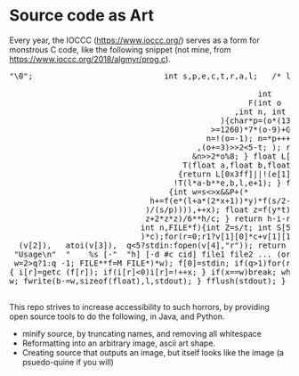 # Source code as Art

Every year, the IOCCC (https://www.ioccc.org/) serves as a form for monstrous C code, like the following snippet (not mine, from https://www.ioccc.org/2018/algmyr/prog.c).

<pre>
"\0";                            int s,p,e,c,t,r,a,l;   /* l e a k a g e */
 
                                                     int
                                                   F(int o
                                                ,int n, int t
                                             ){char*p=(o*(136-o)
                                           >=1260)*7*(o-9)+G; for(
                                          n=!(o=-1); n=*p+++64*n-*G
                                        ,(o+=3)>>2<5-t; ); return 255
                                       &n>>2*o%8; } float L[0x400];int
                                     T(float a,float b,float l,float*e)
                                    {return L[0x3ff]||!(e[1]=b*a+l**e)||
                                   !T(l*a-b**e,b,l,e+1); } float f(int x)
                                  {int w=s<<!!T(1,6.135885e-3,-1.882472e-5
                                 +1,L); x=(x%w+w)%w<<9; return(L[x/s]*(s-x%
                                s)+L[x/s+1]*(x%s))/s; } int C(float*h,float*
                               i,int r,int P){ int x,y,c; for(y=0; h<i; ++y,h
                               +=r){ c=P<1; for(*h=x=0; x<8; c+=(1&P>>x&&P+(*
                              h+=f(e*(l+a*(2*x+1))*y)*f(s/2-e*a*y+e*a*y*y*(t/p
                             )/(s/p)))),++x); float z=f(y*t)*f(y*t); *h=z*(1+3*
                             z+2*z*z)/6**h/c; } return h-i-r+1; } void d(int w,
                            int n,FILE*f){int Z=s/t; int S[5]; float**P=M float*
                            )*c);for(r=0;r<c;++r){ P[r]=M float)*Z); C(P[r],P[r]
                           +Z,1,r); } float*x=M float)*Z*w); for (; ; ){ for(r=0;
                r<5        ; ++r){ int o=1; for(R,a=256; o&&--a; )for(o=t=0; t<Z;        o+=
               P[a][       t]!=x[w*t+n],++t); S[r]=a; } if(R-Z*w)break; for(r=a= -      12;r<
              5&&(a+=     a<11?22:1)<127; )for(r=-1; ++r<5&&F(a,1,r)==S[r]; );if(a     <127&&r
    ==5      )putchar(    a); } for(; --c; E P[c])); E P); fclose(f);}int main(int    q,char**v)      {s=
   44100     ;p=25; e=    55;c=256; t=75; r=q>1?v[1][0]*c+v[1][1]:0; a=7;l=16;if(r    ==11620){d     (atoi
  (v[2]),   atoi(v[3]),  q<5?stdin:fopen(v[4],"r")); return 0; } char*H=malloc(c),*  h=H; sprintf   (H,"\0"
 "Usage\n"  "    %s [-"  "h] [-d #c cid] file1 file2 ... (or stdin)"+(q-1&&r==11624  ),v[0]);if(*  H)q=1;int
 w=2>q?1:q -1; FILE**f=M FILE*)*w); f[0]=stdin; if(q>1)for(r=0; r<w; f[r]=fopen(v[r +1],"r"),++r); int l=s/t
 *w; float *b=M float)*l ),*t=b+l; int*i=M int)*w); for(; ; ){ int x=*h&&1>ungetc(* H++,*f); for(r =w; r--;)
{ i[r]=getc (f[r]); if(i[r]<0)i[r]=!++x; } if(x==w)break; while(++r<6){ while(C(b++,t,w,F(*i++,r< 5,r))); i-=
w; fwrite(b-=w,sizeof(float),l,stdout); } fflush(stdout); } while(fclose(f[--w]),w); E f); E b); E i); E h);}

</pre>

This repo strives to increase accessibility to such horrors, by providing open source tools to do the following, in Java, and Python.

<ul>
<li>minify source, by truncating names, and removing all whitespace</li>
<li>Reformatting into an arbitrary image, ascii art shape.</li>
<li>Creating source that outputs an image, but itself looks like the image (a psuedo-quine if you will)</li>
</ul>
